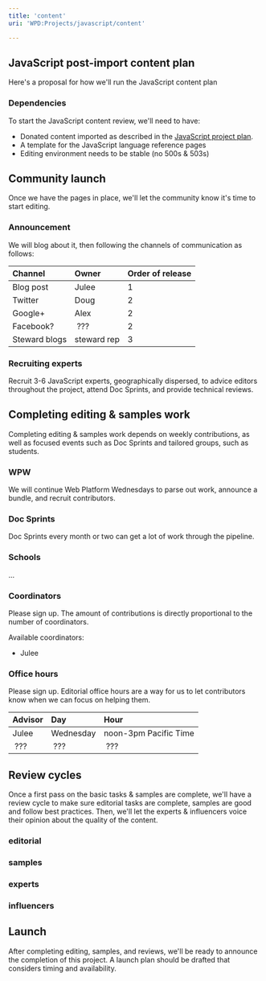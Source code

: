 ```yaml
---
title: 'content'
uri: 'WPD:Projects/javascript/content'

---
```

## JavaScript post-import content plan

Here's a proposal for how we'll run the JavaScript content plan

### Dependencies

To start the JavaScript content review, we'll need to have:

-   Donated content imported as described in the [JavaScript project plan](/WPD:Projects/javascript).
-   A template for the JavaScript language reference pages
-   Editing environment needs to be stable (no 500s & 503s)

## Community launch

Once we have the pages in place, we'll let the community know it's time to start editing.

### Announcement

We will blog about it, then following the channels of communication as follows:

|Channel|Owner|Order of release|
|:------|:----|:---------------|
|Blog post|Julee|1|
|Twitter|Doug|2|
|Google+|Alex|2|
|Facebook?| ???|2|
|Steward blogs|steward rep|3|

### Recruiting experts

Recruit 3-6 JavaScript experts, geographically dispersed, to advice editors throughout the project, attend Doc Sprints, and provide technical reviews.

## Completing editing & samples work

Completing editing & samples work depends on weekly contributions, as well as focused events such as Doc Sprints and tailored groups, such as students.

### WPW

We will continue Web Platform Wednesdays to parse out work, announce a bundle, and recruit contributors.

### Doc Sprints

Doc Sprints every month or two can get a lot of work through the pipeline.

### Schools

...

### Coordinators

Please sign up. The amount of contributions is directly proportional to the number of coordinators.

Available coordinators:

-   Julee

### Office hours

Please sign up. Editorial office hours are a way for us to let contributors know when we can focus on helping them.

|Advisor|Day|Hour|
|:------|:--|:---|
|Julee|Wednesday|noon-3pm Pacific Time|
| ???| ???| ???|

## Review cycles

Once a first pass on the basic tasks & samples are complete, we'll have a review cycle to make sure editorial tasks are complete, samples are good and follow best practices. Then, we'll let the experts & influencers voice their opinion about the quality of the content.

### editorial

### samples

### experts

### influencers

## Launch

After completing editing, samples, and reviews, we'll be ready to announce the completion of this project. A launch plan should be drafted that considers timing and availability.
